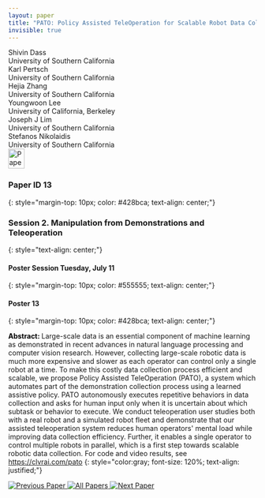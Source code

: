 ```yaml
---
layout: paper
title: "PATO: Policy Assisted TeleOperation for Scalable Robot Data Collection"
invisible: true
---
```

<div class="paper-authors">
<div class="paper-author-box">
    <div class="paper-author-name">Shivin Dass</div>
    <div class="paper-author-uni">University of Southern California</div>
</div>
<div class="paper-author-box">
    <div class="paper-author-name">Karl Pertsch</div>
    <div class="paper-author-uni">University of Southern California</div>
</div>
<div class="paper-author-box">
    <div class="paper-author-name">Hejia Zhang</div>
    <div class="paper-author-uni">University of Southern California</div>
</div>
<div class="paper-author-box">
    <div class="paper-author-name">Youngwoon Lee</div>
    <div class="paper-author-uni">University of California, Berkeley</div>
</div>
<div class="paper-author-box">
    <div class="paper-author-name">Joseph J Lim</div>
    <div class="paper-author-uni">University of Southern California</div>
</div>
<div class="paper-author-box">
    <div class="paper-author-name">Stefanos Nikolaidis</div>
    <div class="paper-author-uni">University of Southern California</div>
</div>

</div><div class="paper-pdf">
<div> <a href="http://www.roboticsproceedings.org/rss19/p013.pdf"><img src="{{ site.baseurl }}/images/paper_link.png" alt="Paper Website" width = "33"  height = "40"/></a> </div>
</div>

### Paper ID 13
{: style="margin-top: 10px; color: #428bca; text-align: center;"}

### Session 2. Manipulation from Demonstrations and Teleoperation
{: style="text-align: center;"}

#### Poster Session Tuesday, July 11
{: style="margin-top: 10px; color: #555555; text-align: center;"}

#### Poster 13
{: style="margin-top: 10px; color: #428bca; text-align: center;"}

<b style="color: black;">Abstract: </b>Large-scale data is an essential component of machine learning as demonstrated in recent advances in natural language processing and computer vision research. However, collecting large-scale robotic data is much more expensive and slower as each operator can control only a single robot at a time. To make this costly data collection process efficient and scalable, we propose Policy Assisted TeleOperation (PATO), a system which automates part of the demonstration collection process using a learned assistive policy. PATO autonomously executes repetitive behaviors in data collection and asks for human input only when it is uncertain about which subtask or behavior to execute. We conduct teleoperation user studies both with a real robot and a simulated robot fleet and demonstrate that our assisted teleoperation system reduces human operators' mental load while improving data collection efficiency. Further, it enables a single operator to control multiple robots in parallel, which is a first step towards scalable robotic data collection. For code and video results, see https://clvrai.com/pato
{: style="color:gray; font-size: 120%; text-align: justified;"}


<div class="paper-menu">
<a href="{{ site.baseurl }}/program/papers/012/"> <img src="{{ site.baseurl }}/images/previous_paper_icon.png" alt="Previous Paper" title="Previous Paper"/> </a>
<a href="{{ site.baseurl }}/program/papers"><img src="{{ site.baseurl }}/images/overview_icon.png" alt="All Papers" title="All Papers"/> </a>
<a href="{{ site.baseurl }}/program/papers/014/"> <img src="{{ site.baseurl }}/images/next_paper_icon.png" alt="Next Paper" title="Next Paper"/> </a>

</div>
